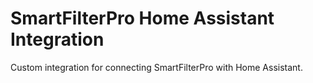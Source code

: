 # SmartFilterPro Home Assistant Integration
Custom integration for connecting SmartFilterPro with Home Assistant.
